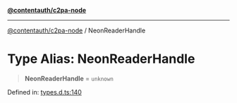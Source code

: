 [**@contentauth/c2pa-node**](../README.md)

***

[@contentauth/c2pa-node](../README.md) / NeonReaderHandle

# Type Alias: NeonReaderHandle

> **NeonReaderHandle** = `unknown`

Defined in: [types.d.ts:140](https://github.com/contentauth/c2pa-node-v2/blob/5fc86ffc8659a51143dea77869309236a097edcc/js-src/types.d.ts#L140)
